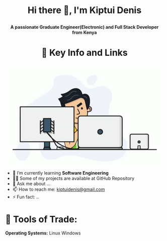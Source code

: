 # <p align="center">Hi there 👋, I'm Kiptui Denis</p>
**<p align="center">A passionate Graduate Engineer(Electronic) and Full Stack Developer from Kenya</P>**

# <p align="center">:briefcase: Key Info and Links</p>
<p align="center">
  <img src="https://github.com/kiptuidenis/kiptuidenis/blob/main/programmer.gif" alt="Image Description">
</p>

- 🌱 I’m currently learning **Software Engineering**
- :man_technologist: Some of my projects are available at GitHub Repository
- 💬 Ask me about ...
- 📫 How to reach me: kiptuidenis@gmail.com
- ⚡ Fun fact: ..
# :wrench: Tools of Trade:
**Operating Systems:**
Linux Windows
